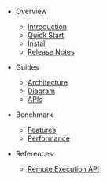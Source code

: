 * Overview
  * [Introduction](en-us/introduction.md)
  * [Quick Start](en-us/quick-start.md)
  * [Install](en-us/install.md)
  * [Release Notes](en-us/release-notes.md)

* Guides
  * [Architecture](en-us/architecture.md)
  * [Diagram](en-us/diagram.md)
  * [APIs](en-us/apis.md)

* Benchmark
  * [Features](en-us/features.md)
  * [Performance](en-us/performance.md)

* References
  * [Remote Execution API](en-us/remote-execution-api.md)
